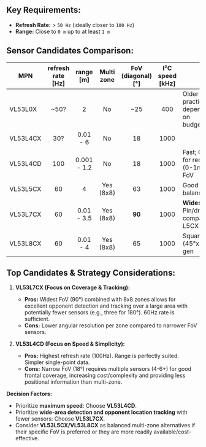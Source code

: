 ## Key Requirements: 
- **Refresh Rate:** > `50 Hz` (ideally closer to `100 Hz`) 
- **Range:** Close to `0 m` up to at least `1 m`
## Sensor Candidates Comparison:
| MPN      | refresh rate [Hz] |  range [m]  | Multi zone | FoV (diagonal) [°] | I²C speed [kHz] | Notes                                                                 |
| -------- | :---------------: | :---------: | :--------: | :----------------: | :-------------: | --------------------------------------------------------------------- |
| VL53L0X  |       ~50?        |      2      |     No     |        ~25         |       400       | Older gen; Rate & practical range depend heavily on budget/conditions |
| VL53L4CX |        30?        |  0.01 - 6   |     No     |         18         |      1000       |                                                                       |
| VL53L4CD |        100        | 0.001 - 1.2 |     No     |         18         |      1000       | Fast; Optimized for required range (0-1m); Narrow FoV                 |
| VL53L5CX |        60         |      4      | Yes (8x8)  |         63         |      1000       | Good FoV & range balance                                              |
| VL53L7CX |        60         | 0.01 - 3.5  | Yes (8x8)  |       **90**       |      1000       | **Widest FoV**; Pin/driver compatible w/ L5CX                         |
| VL53L8CX |        60         |  0.01 - 4   | Yes (8x8)  |         65         |      1000       | Square FoV (45°x45°); Newer gen                                       |

## Top Candidates & Strategy Considerations:

1.  **VL53L7CX (Focus on Coverage & Tracking):**
    * **Pros:** Widest FoV (90°) combined with 8x8 zones allows for excellent opponent detection and tracking over a large area with potentially fewer sensors (e.g., three for 180°). 60Hz rate is sufficient.
    * **Cons:** Lower angular resolution per zone compared to narrower FoV sensors.

2.  **VL53L4CD (Focus on Speed & Simplicity):**
    * **Pros:** Highest refresh rate (100Hz). Range is perfectly suited. Simpler single-point data.
    * **Cons:** Narrow FoV (18°) requires multiple sensors (4-6+) for good frontal coverage, increasing cost/complexity and providing less positional information than multi-zone.

**Decision Factors:**
* Prioritize **maximum speed**: Choose **VL53L4CD**.
* Prioritize **wide-area detection and opponent location tracking** with fewer sensors: Choose **VL53L7CX**.
* Consider **VL53L5CX/VL53L8CX** as balanced multi-zone alternatives if their specific FoV is preferred or they are more readily available/cost-effective.